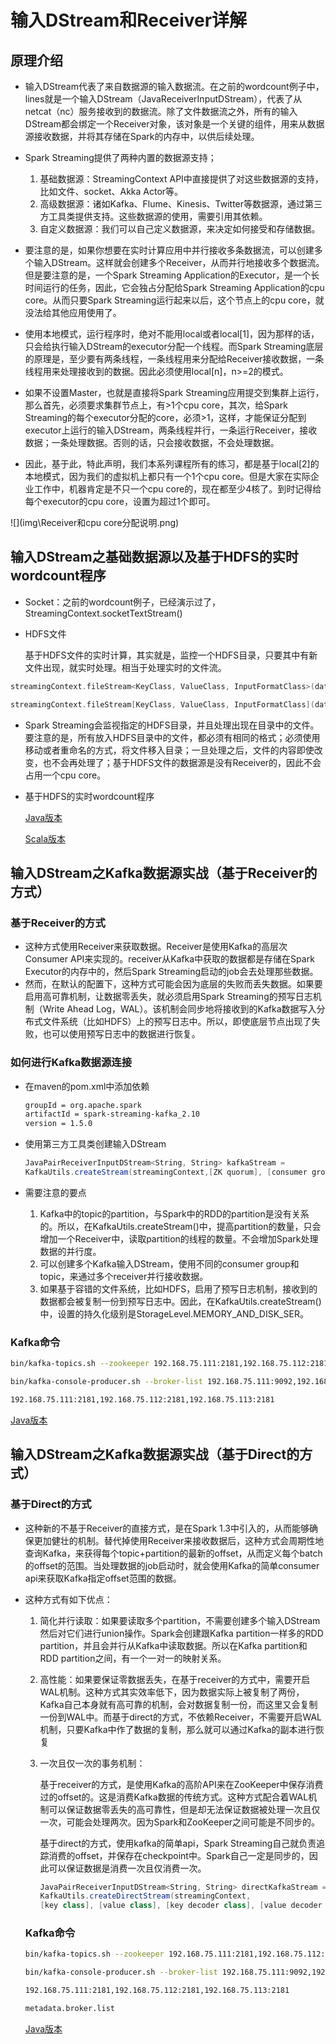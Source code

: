 # 输入DStream和Receiver详解

## 原理介绍

- 输入DStream代表了来自数据源的输入数据流。在之前的wordcount例子中，lines就是一个输入DStream（JavaReceiverInputDStream），代表了从netcat（nc）服务接收到的数据流。除了文件数据流之外，所有的输入DStream都会绑定一个Receiver对象，该对象是一个关键的组件，用来从数据源接收数据，并将其存储在Spark的内存中，以供后续处理。
- Spark Streaming提供了两种内置的数据源支持；
  1. 基础数据源：StreamingContext API中直接提供了对这些数据源的支持，比如文件、socket、Akka Actor等。
  2. 高级数据源：诸如Kafka、Flume、Kinesis、Twitter等数据源，通过第三方工具类提供支持。这些数据源的使用，需要引用其依赖。
  3. 自定义数据源：我们可以自己定义数据源，来决定如何接受和存储数据。

- 要注意的是，如果你想要在实时计算应用中并行接收多条数据流，可以创建多个输入DStream。这样就会创建多个Receiver，从而并行地接收多个数据流。但是要注意的是，一个Spark Streaming Application的Executor，是一个长时间运行的任务，因此，它会独占分配给Spark Streaming Application的cpu core。从而只要Spark Streaming运行起来以后，这个节点上的cpu core，就没法给其他应用使用了。
- 使用本地模式，运行程序时，绝对不能用local或者local[1]，因为那样的话，只会给执行输入DStream的executor分配一个线程。而Spark Streaming底层的原理是，至少要有两条线程，一条线程用来分配给Receiver接收数据，一条线程用来处理接收到的数据。因此必须使用local[n]，n>=2的模式。
- 如果不设置Master，也就是直接将Spark Streaming应用提交到集群上运行，那么首先，必须要求集群节点上，有>1个cpu core，其次，给Spark Streaming的每个executor分配的core，必须>1，这样，才能保证分配到executor上运行的输入DStream，两条线程并行，一条运行Receiver，接收数据；一条处理数据。否则的话，只会接收数据，不会处理数据。
- 因此，基于此，特此声明，我们本系列课程所有的练习，都是基于local[2]的本地模式，因为我们的虚拟机上都只有一个1个cpu core。但是大家在实际企业工作中，机器肯定是不只一个cpu core的，现在都至少4核了。到时记得给每个executor的cpu core，设置为超过1个即可。

![](img\Receiver和cpu core分配说明.png)

## 输入DStream之基础数据源以及基于HDFS的实时wordcount程序

- Socket：之前的wordcount例子，已经演示过了，StreamingContext.socketTextStream()

- HDFS文件

  基于HDFS文件的实时计算，其实就是，监控一个HDFS目录，只要其中有新文件出现，就实时处理。相当于处理实时的文件流。

```scala
streamingContext.fileStream<KeyClass, ValueClass, InputFormatClass>(dataDirectory)

streamingContext.fileStream[KeyClass, ValueClass, InputFormatClass](dataDirectory)
```

- Spark Streaming会监视指定的HDFS目录，并且处理出现在目录中的文件。要注意的是，所有放入HDFS目录中的文件，都必须有相同的格式；必须使用移动或者重命名的方式，将文件移入目录；一旦处理之后，文件的内容即使改变，也不会再处理了；基于HDFS文件的数据源是没有Receiver的，因此不会占用一个cpu core。

- 基于HDFS的实时wordcount程序

  [Java版本](src/java/HDFSWordCount.java)

  [Scala版本](src/scala/HDFSWordCount.scala)

## 输入DStream之Kafka数据源实战（基于Receiver的方式）

### 基于Receiver的方式

- 这种方式使用Receiver来获取数据。Receiver是使用Kafka的高层次Consumer API来实现的。receiver从Kafka中获取的数据都是存储在Spark Executor的内存中的，然后Spark Streaming启动的job会去处理那些数据。
- 然而，在默认的配置下，这种方式可能会因为底层的失败而丢失数据。如果要启用高可靠机制，让数据零丢失，就必须启用Spark Streaming的预写日志机制（Write Ahead Log，WAL）。该机制会同步地将接收到的Kafka数据写入分布式文件系统（比如HDFS）上的预写日志中。所以，即使底层节点出现了失败，也可以使用预写日志中的数据进行恢复。

### 如何进行Kafka数据源连接

- 在maven的pom.xml中添加依赖

  ```sh
  groupId = org.apache.spark
  artifactId = spark-streaming-kafka_2.10
  version = 1.5.0
  ```

- 使用第三方工具类创建输入DStream

  ```scala
  JavaPairReceiverInputDStream<String, String> kafkaStream = 
  KafkaUtils.createStream(streamingContext,[ZK quorum], [consumer group id], [per-topic number of Kafka partitions to consume]);
  ```

- 需要注意的要点

  1. Kafka中的topic的partition，与Spark中的RDD的partition是没有关系的。所以，在KafkaUtils.createStream()中，提高partition的数量，只会增加一个Receiver中，读取partition的线程的数量。不会增加Spark处理数据的并行度。
  2. 可以创建多个Kafka输入DStream，使用不同的consumer group和topic，来通过多个receiver并行接收数据。
  3. 如果基于容错的文件系统，比如HDFS，启用了预写日志机制，接收到的数据都会被复制一份到预写日志中。因此，在KafkaUtils.createStream()中，设置的持久化级别是StorageLevel.MEMORY_AND_DISK_SER。

### Kafka命令

```sh
bin/kafka-topics.sh --zookeeper 192.168.75.111:2181,192.168.75.112:2181,192.168.75.113:2181 --topic WordCount --replication-factor 1 --partitions 1 --create

bin/kafka-console-producer.sh --broker-list 192.168.75.111:9092,192.168.75.112:9092,192.168.75.113:9092 --topic WordCount

192.168.75.111:2181,192.168.75.112:2181,192.168.75.113:2181

```

[Java版本](src/java/KafkaWordCount.java)

## 输入DStream之Kafka数据源实战（基于Direct的方式）

### 基于Direct的方式

- 这种新的不基于Receiver的直接方式，是在Spark 1.3中引入的，从而能够确保更加健壮的机制。替代掉使用Receiver来接收数据后，这种方式会周期性地查询Kafka，来获得每个topic+partition的最新的offset，从而定义每个batch的offset的范围。当处理数据的job启动时，就会使用Kafka的简单consumer api来获取Kafka指定offset范围的数据。

- 这种方式有如下优点：

  1. 简化并行读取：如果要读取多个partition，不需要创建多个输入DStream然后对它们进行union操作。Spark会创建跟Kafka partition一样多的RDD partition，并且会并行从Kafka中读取数据。所以在Kafka partition和RDD partition之间，有一个一对一的映射关系。

  2. 高性能：如果要保证零数据丢失，在基于receiver的方式中，需要开启WAL机制。这种方式其实效率低下，因为数据实际上被复制了两份，Kafka自己本身就有高可靠的机制，会对数据复制一份，而这里又会复制一份到WAL中。而基于direct的方式，不依赖Receiver，不需要开启WAL机制，只要Kafka中作了数据的复制，那么就可以通过Kafka的副本进行恢复

  3. 一次且仅一次的事务机制：

     基于receiver的方式，是使用Kafka的高阶API来在ZooKeeper中保存消费过的offset的。这是消费Kafka数据的传统方式。这种方式配合着WAL机制可以保证数据零丢失的高可靠性，但是却无法保证数据被处理一次且仅一次，可能会处理两次。因为Spark和ZooKeeper之间可能是不同步的。

     基于direct的方式，使用kafka的简单api，Spark Streaming自己就负责追踪消费的offset，并保存在checkpoint中。Spark自己一定是同步的，因此可以保证数据是消费一次且仅消费一次。

     ```scala
     JavaPairReceiverInputDStream<String, String> directKafkaStream = 
     KafkaUtils.createDirectStream(streamingContext,
     [key class], [value class], [key decoder class], [value decoder class],[map of Kafka parameters], [set of topics to consume]);
     ```

  ### Kafka命令

   ```sh
  bin/kafka-topics.sh --zookeeper 192.168.75.111:2181,192.168.75.112:2181,192.168.75.113:2181 --topic WordCount --replication-factor 1 --partitions 1 --create
  
  bin/kafka-console-producer.sh --broker-list 192.168.75.111:9092,192.168.75.112:9092,192.168.75.113:9092 --topic WordCount
  
  192.168.75.111:2181,192.168.75.112:2181,192.168.75.113:2181
  
  metadata.broker.list
  
   ```

  [Java版本](src/java/KafkaDirectWordCount.java)


